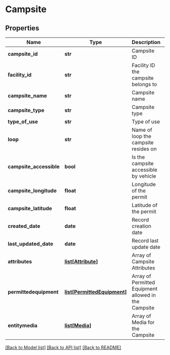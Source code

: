 # Campsite

## Properties
Name | Type | Description | Notes
------------ | ------------- | ------------- | -------------
**campsite_id** | **str** | Campsite ID | 
**facility_id** | **str** | Facility ID the campsite belongs to | 
**campsite_name** | **str** | Campsite name | 
**campsite_type** | **str** | Campsite type | 
**type_of_use** | **str** | Type of use | 
**loop** | **str** | Name of loop the campsite resides on | 
**campsite_accessible** | **bool** | Is the campsite accessible by vehicle | 
**campsite_longitude** | **float** | Longitude of the permit | [optional] 
**campsite_latitude** | **float** | Latitude of the permit | [optional] 
**created_date** | **date** | Record creation date | 
**last_updated_date** | **date** | Record last update date | 
**attributes** | [**list[Attribute]**](Attribute.md) | Array of Campsite Attributes | 
**permittedequipment** | [**list[PermittedEquipment]**](PermittedEquipment.md) | Array of Permitted Equipment allowed in the Campsite | 
**entitymedia** | [**list[Media]**](Media.md) | Array of Media for the Campsite | 

[[Back to Model list]](../README.md#documentation-for-models) [[Back to API list]](../README.md#documentation-for-api-endpoints) [[Back to README]](../README.md)

